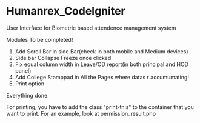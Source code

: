 # Humanrex_CodeIgniter
User Interface for Biometric based attendence management system

Modules To be completed!

1. Add Scroll Bar in side Bar(check in both mobile and Medium devices)
2. Side bar Collapse Freeze once clicked
3. Fix equal column width in Leave/OD report(in both principal and HOD panel)
4. Add College Stamppad in All the Pages where datas r accumumating!
5. Print option

Everything done.

For printing, you have to add the class "print-this" to the container
that you want to print. For an example, look at permission_result.php
